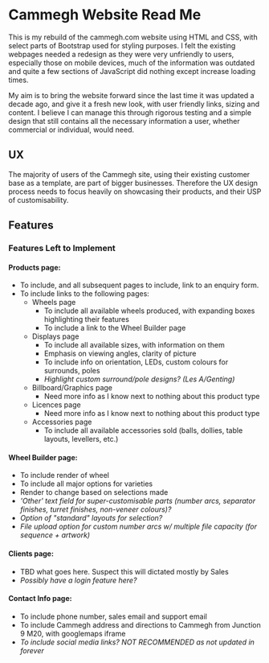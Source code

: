 # Cammegh Website Read Me

This is my rebuild of the cammegh.com website using HTML and CSS, with select parts of Bootstrap used for styling purposes. I felt the existing webpages needed a redesign as they were very unfriendly to users, especially those on mobile devices, much of the information was outdated and quite a few sections of JavaScript did nothing except increase loading times.

My aim is to bring the website forward since the last time it was updated a decade ago, and give it a fresh new look, with user friendly links, sizing and content. I believe I can manage this through rigorous testing and a simple design that still contains all the necessary information a user, whether commercial or individual, would need.

## UX

The majority of users of the Cammegh site, using their existing customer base as a template, are part of bigger businesses. Therefore the UX design process needs to focus heavily on showcasing their products, and their USP of customisability.

## Features

### Features Left to Implement

#### Products page:
- To include, and all subsequent pages to include, link to an enquiry form.
- To include links to the following pages:
    - Wheels page
        - To include all available wheels produced, with expanding boxes highlighting their features
        - To include a link to the Wheel Builder page
    - Displays page
        - To include all available sizes, with information on them
        - Emphasis on viewing angles, clarity of picture
        - To include info on orientation, LEDs, custom colours for surrounds, poles
        - *Highlight custom surround/pole designs? (Les A/Genting)*
    - Billboard/Graphics page
        - Need more info as I know next to nothing about this product type
    - Licences page
        - Need more info as I know next to nothing about this product type
    - Accessories page
        - To include all available accessories sold (balls, dollies, table layouts, levellers, etc.)

#### Wheel Builder page:
- To include render of wheel
- To include all major options for varieties
- Render to change based on selections made
- *'Other' text field for super-customisable parts (number arcs, separator finishes, turret finishes, non-veneer colours)?*
- *Option of "standard" layouts for selection?*
- *File upload option for custom number arcs w/ multiple file capacity (for sequence + artwork)*

#### Clients page:
- TBD what goes here. Suspect this will dictated mostly by Sales
- *Possibly have a login feature here?*

#### Contact Info page:
- To include phone number, sales email and support email
- To include Cammegh address and directions to Cammegh from Junction 9 M20, with googlemaps iframe
- *To include social media links? NOT RECOMMENDED as not updated in forever*